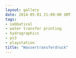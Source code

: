 ```yaml
---
layout: gallery
date: 2014-05-01 21:09:00 GMT
tags:
- sabbatical
- water transfer printing
- hydrographics
- ps3
- playstation
title: "Wassertransferdruck"
---
```

